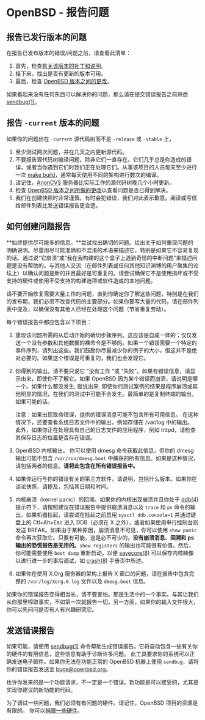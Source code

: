 # OpenBSD - 报告问题

## 报告已发行版本的问题

在报告已发布版本的错误/问题之前，请查看此清单：

1. 首先，检查[有关该版本的补丁和说明](https://www.openbsd.org/errata.html)。
2. 接下来，找出是否有更新的版本可用。
3. 最后，检查 [OpenBSD 版本之间的更改](https://www.openbsd.org/plus.html)。

如果看起来没有任何东西可以解决你的问题，那么请在提交错误报告之前熟悉 [sendbug(1)](https://man.openbsd.org/sendbug)。

## 报告 `-current` 版本的问题

如果你的问题出在 `-current` 源代码树而不是 `-release` 或 `-stable` 上，

1. 至少测试两次问题，并在几天之内更新源代码。
2. 不要报告源代码树编译问题，除非它们一直存在。它们几乎总是你造成的错误，或者当你遇到它们时我们正在处理它们。从事该项目的人员每天至少进行一次 [make build](https://www.openbsd.org/faq/faq5.html)，通常每天使用不同的架构进行数次的编译。
3. 请记住，[AnonCVS](https://www.openbsd.org/anoncvs.html) 服务器比实际工作的源代码树晚几个小时更新。
4. 检查 [OpenBSD 版本之间所做的更改](https://www.openbsd.org/plus.html)以查看问题是否已得到解决。
5. 我们在创建快照时非常谨慎。有时会犯错误，我们对此表示歉意。阅读或写信给邮件列表比发送错误报告更合适。

## 如何创建问题报告

**始终提供尽可能多的信息。**尝试找出确切的问题。给出关于如何重现问题的明确说明。尽量用尽可能准确和不混淆的术语来描述它，特别是如果它不容易复现的话。通过说“它崩溃”或“我在我构建的这个盒子上遇到奇怪的中断问题”来描述问题是没有帮助的。与其他人交流（在邮件列表或任何其他知识渊博的用户聚集的论坛上）以确认问题是新的并且最好是可重复的。请尝试确保它不是使用损坏或不受支持的硬件或使用不受支持的构建选项或软件造成的本地问题。

请不要开始修复需要大量工作的问题，直到你确定你了解这些问题，特别是在我们的发布期，我们必须不改变代码的主要部分。如果你要写大量的代码，请在邮件列表中提及，以确保没有其他人已经在处理这个问题（节省重复劳动）。

每个错误报告中都应包含以下项目：

1. 重现该问题所需的从启动开始的确切步骤序列。这应该是自成一体的；仅仅发送一个没有参数和其他数据的裸命令是不够的。如果一个错误需要一个特定的事件序列，请列出这些。我们鼓励你尽量减少你的例子的大小，但这并不是绝对必要的。如果这个错误是可重复的，我们也会发现它。

2. 你得到的输出。请不要只说它 "没有工作 "或 "失败"。如果有错误信息，请显示出来，即使你不了解它。如果 OpenBSD 因为某个错误而崩溃，请说明是哪一个。如果什么都没发生, 就说出来. 即使你的测试案例的结果是程序崩溃或其他明显的情况，在我们的测试中可能不会发生。最简单的是复制终端的输出，如果可能的话。</p>
   注意：如果出现致命错误，提供的错误消息可能不包含所有可用信息。 在这种情况下，还要查看系统日志文件中的输出，例如存储在 /var/log 中的输出。 此外，如果你正在处理具有自己的日志文件的应用程序，例如 httpd，请检查其保存日志的位置是否存在错误。

3. OpenBSD 内核输出。 你可以使用 dmesg 命令获取此信息，但你的 dmesg 输出可能不包含 `/var/run/dmesg.boot` 中捕获的所有信息。如果是这种情况，请包括两者的信息。**请将此包含在所有错误报告中。**

4. 如果你运行与你的错误有关的第三方软件，请说明，包括什么版本。如果你在谈论快照，请提及，包括其日期和时间。

5. 内核崩溃（kernel panic）的回溯。如果你的内核出现崩溃并且你处于 [ddb(4)](https://man.openbsd.org/ddb) 提示符下，请按照建议在错误报告中提供崩溃消息以及 `trace` 和 `ps` 命令的输出。如果机器挂起，请尝试在挂起之前启用 `sysctl ddb.console=1` 并通过键盘上的 Ctl+Alt+Esc 进入 DDB（必须在 X 之外），或者如果使用串行控制台则发送 BREAK。如果由于某种原因，崩溃消息不可见，你可以使用 `show panic` 命令再次获取它。只要有可能，这是必不可少的。**没有崩溃消息、回溯和 ps 输出的恐慌报告是无用的。**`show registers` 的输出也可能很有价值。然后，你可能需要使用 `boot dump` 重新启动，以便 [savecore(8)](https://man.openbsd.org/savecore) 可以保存内核映像以进行进一步的事后调试，如 [crash(8)](https://man.openbsd.org/crash) 手册页中所述。

6. 如果你在使用 X.Org 服务器的架构上报告 X 窗口的问题，请在报告中包含完整的 `/var/log/Xorg.0.log` 文件以及 `dmesg.boot` 信息。

如果你的错误报告变得相当长，请不要害怕。那是生活中的一个事实。与其让我们从你那里榨取事实，不如第一次就报告一切。另一方面，如果你的输入文件很大，你可以先问问是否有人有兴趣研究它。

## 发送错误报告

如果可能，请使用 [sendbug(1)](https://man.openbsd.org/sendbug) 命令帮助生成错误报告。它将自动包含一些有关你的硬件的有用信息，这些信息有助于诊断许多问题。 此工具要求你的系统可以正确发送电子邮件。如果你无法在功能正常的 OpenBSD 机器上使用 `sendbug`，请将你的错误报告发送至 [bugs@openbsd.org](mailto:bugs@openbsd.org)。

也许你发来的是一个功能请求，不一定是一个错误。新功能是可以接受的，尤其是实现你建议的新功能的代码。

为了调试一些问题，我们必须有有问题的硬件。请记住，OpenBSD 项目的资源是有限的。 你可以[捐赠一些硬件](https://www.openbsd.org/want.html)。